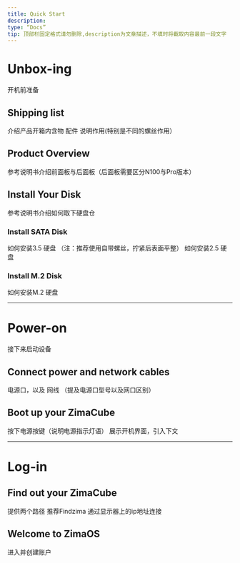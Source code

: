 ```yaml
---
title: Quick Start
description:
type: “Docs”
tip: 顶部栏固定格式请勿删除,description为文章描述，不填时将截取内容最前一段文字
---
```

# Unbox-ing
开机前准备
## Shipping list
介绍产品开箱内含物 配件
说明作用(特别是不同的螺丝作用）
## Product Overview
参考说明书介绍前面板与后面板（后面板需要区分N100与Pro版本）
## Install Your Disk
参考说明书介绍如何取下硬盘仓
###  Install SATA Disk
如何安装3.5 硬盘
（注：推荐使用自带螺丝，拧紧后表面平整）
如何安装2.5 硬盘
###  Install M.2 Disk
如何安装M.2 硬盘

---

# Power-on
接下来启动设备
## Connect power and network cables
电源口，以及 网线 （提及电源口型号以及网口区别） 
## Boot up your ZimaCube
按下电源按键（说明电源指示灯语）
展示开机界面，引入下文

---

# Log-in
## Find out your ZimaCube
提供两个路径 推荐Findzima
通过显示器上的ip地址连接
## Welcome to ZimaOS
进入并创建账户